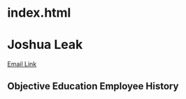 # index.html

<h1>Joshua Leak</h1>

<a href="mailto:jlleak348@my.pittcc.edu">Email Link</a>

<h2>Objective
    Education
    Employee History 
</h2>

